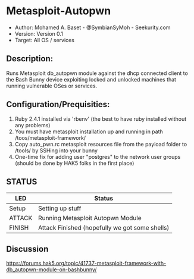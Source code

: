 # Metasploit-Autopwn

* Author: Mohamed A. Baset - @SymbianSyMoh - Seekurity.com
* Version: Version 0.1
* Target: All OS / services

## Description:

Runs Metasploit db_autopwn module against the dhcp connected client to the Bash Bunny device exploiting locked and unlocked machines that running vulnerable OSes or services.

## Configuration/Prequisities:

1. Ruby 2.4.1 installed via 'rbenv' (the best to have ruby installed without any problems)
2. You must have metasploit installation up and running in path /toos/metasploit-framework/
3. Copy auto_pwn.rc metasploit resources file from the payload folder to /tools/ by SSHing into your bunny
4. One-time fix for adding user "postgres" to the network user groups (should be done by HAK5 folks in the first place)



## STATUS

| LED                | Status                                         |
| ------------------ | -----------------------------------------------|
| Setup              | Setting up stuff                               |
| ATTACK             | Running Metasploit Autopwn Module              |
| FINISH             | Attack Finished (hopefully we got some shells) |

## Discussion
https://forums.hak5.org/topic/41737-metasploit-framework-with-db_autopwn-module-on-bashbunny/
